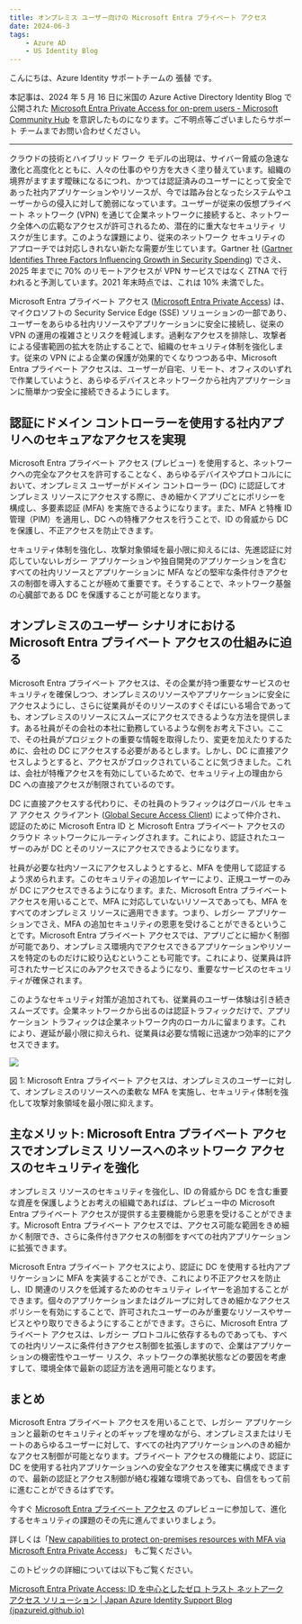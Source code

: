 ```yaml
---
title: オンプレミス ユーザー向けの Microsoft Entra プライベート アクセス
date: 2024-06-3
tags:
    - Azure AD
    - US Identity Blog
---
```




こんにちは、Azure Identity サポートチームの 張替 です。

本記事は、2024 年 5 月 16 日に米国の Azure Active Directory Identity Blog で公開された [Microsoft Entra Private Access for on-prem users - Microsoft Community Hub](https://techcommunity.microsoft.com/t5/microsoft-entra-blog/microsoft-entra-private-access-for-on-prem-users/ba-p/3905450) を意訳したものになります。ご不明点等ございましたらサポート チームまでお問い合わせください。

----

クラウドの技術とハイブリッド ワーク モデルの出現は、サイバー脅威の急速な激化と高度化とともに、人々の仕事のやり方を大きく塗り替えています。組織の境界がますます曖昧になるにつれ、かつては認証済みのユーザーにとって安全であった社内アプリケーションやリソースが、今では踏み台となったシステムやユーザーからの侵入に対して脆弱になっています。ユーザーが従来の仮想プライベート ネットワーク (VPN) を通じて企業ネットワークに接続すると、ネットワーク全体への広範なアクセスが許可されるため、潜在的に重大なセキュリティ リスクが生じます。このような課題により、従来のネットワーク セキュリティのアプローチでは対応しきれない新たな需要が生じています。Gartner 社 ([Gartner Identifies Three Factors Influencing Growth in Security Spending](https://www.gartner.com/en/newsroom/press-releases/2022-10-13-gartner-identifies-three-factors-influencing-growth-i)) でさえ、2025 年までに 70% のリモートアクセスが VPN サービスではなく ZTNA で行われると予測しています。2021 年末時点では、これは 10% 未満でした。

Microsoft Entra プライベート アクセス ([Microsoft Entra Private Access](https://www.microsoft.com/en-us/security/business/identity-access/microsoft-entra-private-access)) は、マイクロソフトの Security Service Edge (SSE) ソリューションの一部であり、ユーザーをあらゆる社内リソースやアプリケーションに安全に接続し、従来の VPN の運用の複雑さとリスクを軽減します。過剰なアクセスを排除し、攻撃者による侵害範囲の拡大を防止することで、組織のセキュリティ体制を強化します。従来の VPN による企業の保護が効果的でくなりつつある中、Microsoft Entra プライベート アクセスは、ユーザーが自宅、リモート、オフィスのいずれで作業していようと、あらゆるデバイスとネットワークから社内アプリケーションに簡単かつ安全に接続できるようにします。

## 認証にドメイン コントローラーを使用する社内アプリへのセキュアなアクセスを実現

Microsoft Entra プライベート アクセス (プレビュー) を使用すると、ネットワークへの完全なアクセスを許可することなく、あらゆるデバイスやプロトコルににおいて、オンプレミス ユーザーがドメイン コントローラー (DC) に認証してオンプレミス リソースにアクセスする際に、きめ細かくアプリごとにポリシーを構成し、多要素認証 (MFA) を実施できるようになります。また、MFA と特権 ID 管理（PIM）を適用し、DC への特権アクセスを行うことで、ID の脅威から DC を保護し、不正アクセスを防止できます。

セキュリティ体制を強化し、攻撃対象領域を最小限に抑えるには、先進認証に対応していないレガシー アプリケーションや独自開発のアプリケーションを含むすべての社内リソースとアプリケーションに MFA などの堅牢な条件付きアクセスの制御を導入することが極めて重要です。そうすることで、ネットワーク基盤の心臓部である DC を保護することが可能となります。

## オンプレミスのユーザー シナリオにおける Microsoft Entra プライベート アクセスの仕組みに迫る

Microsoft Entra プライベート アクセスは、その企業が持つ重要なサービスのセキュリティを確保しつつ、オンプレミスのリソースやアプリケーションに安全にアクセスようにし、さらに従業員がそのリソースのすぐそばにいる場合であっても、オンプレミスのリソースにスムーズにアクセスできるような方法を提供します。ある社員がその会社の本社に勤務しているような例をお考え下さい。ここで、その社員がプロジェクトの重要な情報を取得したり、変更を加えたりするために、会社の DC にアクセスする必要があるとします。しかし、DC に直接アクセスしようとすると、アクセスがブロックされていることに気づきました。これは、会社が特権アクセスを有効にしているためで、セキュリティ上の理由から DC への直接アクセスが制限されているのです。

DC に直接アクセスする代わりに、その社員のトラフィックはグローバル セキュア アクセス クライアント ([Global Secure Access Client](https://learn.microsoft.com/en-us/entra/global-secure-access/concept-clients)) によって仲介され、認証のために Microsoft Entra ID と Microsoft Entra プライベート アクセスのクラウド ネットワークにルーティングされます。これにより、認証されたユーザーのみが DC とそのリソースにアクセスできるようになります。
 
社員が必要な社内ソースにアクセスしようとすると、MFA を使用して認証するよう求められます。このセキュリティの追加レイヤーにより、正規ユーザーのみが DC にアクセスできるようになります。また、Microsoft Entra プライベート アクセスを用いることで、MFA に対応していないリソースであっても、MFA をすべてのオンプレミス リソースに適用できます。つまり、レガシー アプリケーションでさえ、MFA の追加セキュリティの恩恵を受けることができるということです。Microsoft Entra プライベート アクセスでは、アプリごとに細かく制御が可能であり、オンプレミス環境内でアクセスできるアプリケーションやリソースを特定のものだけに絞り込むということも可能です。これにより、従業員は許可されたサービスにのみアクセスできるようになり、重要なサービスのセキュリティが確保されます。
 
このようなセキュリティ対策が追加されても、従業員のユーザー体験は引き続きスムーズです。企業ネットワークから出るのは認証トラフィックだけで、アプリケーション トラフィックは企業ネットワーク内のローカルに留まります。これにより、遅延が最小限に抑えられ、従業員は必要な情報に迅速かつ効率的にアクセスできます。

![](./microsoft-entra-private-access-for-on-prem-users/microsoft-entra-private-access-for-on-prem-users1.png")

図 1: Microsoft Entra プライベート アクセスは、オンプレミスのユーザーに対して、オンプレミスのリソースへの柔軟な MFA を実施し、セキュリティ体制を強化して攻撃対象領域を最小限に抑えます。
 

## 主なメリット: Microsoft Entra プライベート アクセスでオンプレミス リソースへのネットワーク アクセスのセキュリティを強化

オンプレミス リソースのセキュリティを強化し、ID の脅威から DC を含む重要な資産を保護しようとお考えの組織であればは、プレビュー中の Microsoft Entra プライベート アクセスが提供する主要機能から恩恵を受けることができます。Microsoft Entra プライベート アクセスでは、アクセス可能な範囲をきめ細かく制限でき、さらに条件付きアクセスの制御をすべての社内アプリケーションに拡張できます。
 
Microsoft Entra プライベート アクセスにより、認証に DC を使用する社内アプリケーションに MFA を実装することができ、これにより不正アクセスを防止し、ID 関連のリスクを低減するためのセキュリティ レイヤーを追加することができます。個々のアプリケーションまたはグループに対してきめ細かなアクセス ポリシーを有効にすることで、許可されたユーザーのみが重要なリソースやサービスとやり取りできるようにすることができます。さらに、Microsoft Entra プライベート アクセスは、レガシー プロトコルに依存するものであっても、すべての社内リソースに条件付きアクセス制御を拡張しますので、企業はアプリケーションの機密性やユーザー リスク、ネットワークの準拠状態などの要因を考慮すして、環境全体で最新の認証方法を適用可能となります。

## まとめ

Microsoft Entra プライベート アクセスを用いることで、レガシー アプリケーションと最新のセキュリティとのギャップを埋めながら、オンプレミスまたはリモートのあらゆるユーザーに対して、すべての社内アプリケーションへのきめ細かなアクセス制御が可能となります。プライベート アクセスの機能により、認証に DC を使用する社内アプリケーションへの安全なアクセスを確実に構成できますので、最新の認証とアクセス制御が絡む複雑な環境であっても、自信をもって前に進むことができるはずです。
 
今すぐ [Microsoft Entra プライベート アクセス](https://www.microsoft.com/en-ca/security/business/identity-access/microsoft-entra-private-access) のプレビューに参加して、進化するセキュリティの課題のその先に進んでまいりましょう。
 
詳しくは「[New capabilities to protect on-premises resources with MFA via Microsoft Entra Private Access](https://www.youtube.com/watch?v=_p4bzmPl7MY)」 もご覧ください。  
 
このトピックの詳細については以下もご覧ください。

[Microsoft Entra Private Access: ID を中心としたゼロ トラスト ネットアーク アクセス ソリューション | Japan Azure Identity Support Blog (jpazureid.github.io)](https://jpazureid.github.io/blog/azure-active-directory/microsoft-entra-private-access-an-identity-centric-zero-trust-network-access-solution)


